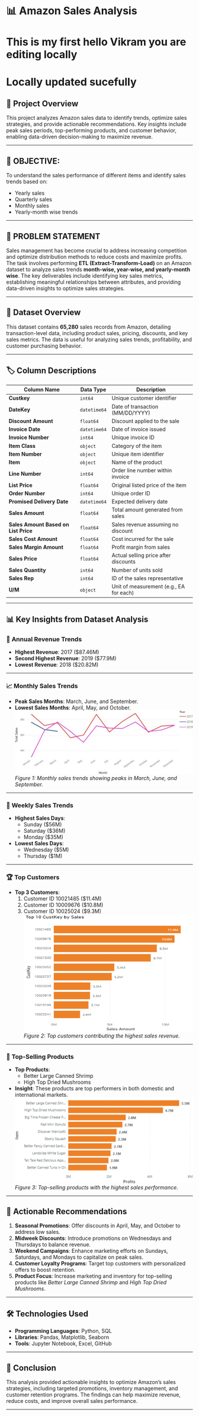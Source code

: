 # 📊 Amazon Sales Analysis
# This is my first hello Vikram you are editing locally
# Locally updated sucefully
## 🚀 Project Overview  
This project analyzes Amazon sales data to identify trends, optimize sales strategies, and provide actionable recommendations. Key insights include peak sales periods, top-performing products, and customer behavior, enabling data-driven decision-making to maximize revenue.

---

## 📌 OBJECTIVE:
To understand the sales performance of different items and identify sales trends based on:
- Yearly sales  
- Quarterly sales  
- Monthly sales  
- Yearly-month wise trends  

---

## 📝 PROBLEM STATEMENT  
Sales management has become crucial to address increasing competition and optimize distribution methods to reduce costs and maximize profits. The task involves performing **ETL (Extract-Transform-Load)** on an Amazon dataset to analyze sales trends **month-wise, year-wise, and yearly-month wise**. The key deliverables include identifying key sales metrics, establishing meaningful relationships between attributes, and providing data-driven insights to optimize sales strategies.

---

## 📂 Dataset Overview  
This dataset contains **65,280** sales records from Amazon, detailing transaction-level data, including product sales, pricing, discounts, and key sales metrics. The data is useful for analyzing sales trends, profitability, and customer purchasing behavior.

---

## 🏷️ Column Descriptions  

| Column Name                         | Data Type        | Description |
|--------------------------------------|-----------------|-------------|
| **Custkey**                          | `int64`         | Unique customer identifier |
| **DateKey**                          | `datetime64`    | Date of transaction (MM/DD/YYYY) |
| **Discount Amount**                  | `float64`       | Discount applied to the sale |
| **Invoice Date**                     | `datetime64`    | Date of invoice issued |
| **Invoice Number**                   | `int64`         | Unique invoice ID |
| **Item Class**                       | `object`        | Category of the item |
| **Item Number**                      | `object`        | Unique item identifier |
| **Item**                             | `object`        | Name of the product |
| **Line Number**                      | `int64`         | Order line number within invoice |
| **List Price**                       | `float64`       | Original listed price of the item |
| **Order Number**                     | `int64`         | Unique order ID |
| **Promised Delivery Date**           | `datetime64`    | Expected delivery date |
| **Sales Amount**                     | `float64`       | Total amount generated from sales |
| **Sales Amount Based on List Price** | `float64`       | Sales revenue assuming no discount |
| **Sales Cost Amount**                | `float64`       | Cost incurred for the sale |
| **Sales Margin Amount**              | `float64`       | Profit margin from sales |
| **Sales Price**                      | `float64`       | Actual selling price after discounts |
| **Sales Quantity**                   | `int64`         | Number of units sold |
| **Sales Rep**                        | `int64`         | ID of the sales representative |
| **U/M**                              | `object`        | Unit of measurement (e.g., EA for each) |

---

## 📊 Key Insights from Dataset Analysis

### 📅 **Annual Revenue Trends**
- **Highest Revenue**: 2017 ($87.46M)  
- **Second Highest Revenue**: 2019 ($77.9M)  
- **Lowest Revenue**: 2018 ($20.82M)  

---

### 📈 **Monthly Sales Trends**
- **Peak Sales Months**: March, June, and September.  
- **Lowest Sales Months**: April, May, and October.  
![Monthly Sales Analysis](https://github.com/Vikram7856/Amazon-Sales-Analysis/blob/main/Monthly%20Sales.jpg)  
*Figure 1: Monthly sales trends showing peaks in March, June, and September.*

---

### 📆 **Weekly Sales Trends**
- **Highest Sales Days**:  
  - Sunday ($56M)  
  - Saturday ($36M)  
  - Monday ($35M)  
- **Lowest Sales Days**:  
  - Wednesday ($5M)  
  - Thursday ($1M)  

---

### 🏆 **Top Customers**
- **Top 3 Customers**:  
  1. Customer ID 10021485 ($11.4M)  
  2. Customer ID 10009676 ($10.8M)  
  3. Customer ID 10025024 ($9.3M)  
![Top Customers](https://github.com/Vikram7856/Amazon-Sales-Analysis/blob/main/Top%20Customers.png)  
*Figure 2: Top customers contributing the highest sales revenue.*

---

### 🛒 **Top-Selling Products**
- **Top Products**:  
  - Better Large Canned Shrimp  
  - High Top Dried Mushrooms  
- **Insight**: These products are top performers in both domestic and international markets.  
![Top Products](https://raw.githubusercontent.com/Vikram7856/Amazon-Sales-Analysis/main/Top%20Products.png)  
*Figure 3: Top-selling products with the highest sales performance.*

---

## 🚀 Actionable Recommendations
1. **Seasonal Promotions**: Offer discounts in April, May, and October to address low sales.  
2. **Midweek Discounts**: Introduce promotions on Wednesdays and Thursdays to balance revenue.  
3. **Weekend Campaigns**: Enhance marketing efforts on Sundays, Saturdays, and Mondays to capitalize on peak sales.  
4. **Customer Loyalty Programs**: Target top customers with personalized offers to boost retention.  
5. **Product Focus**: Increase marketing and inventory for top-selling products like *Better Large Canned Shrimp* and *High Top Dried Mushrooms*.

---

## 🛠️ Technologies Used  
- **Programming Languages**: Python, SQL  
- **Libraries**: Pandas, Matplotlib, Seaborn  
- **Tools**: Jupyter Notebook, Excel, GitHub  

---

## 🎯 Conclusion  
This analysis provided actionable insights to optimize Amazon’s sales strategies, including targeted promotions, inventory management, and customer retention programs. The findings can help maximize revenue, reduce costs, and improve overall sales performance.

---


